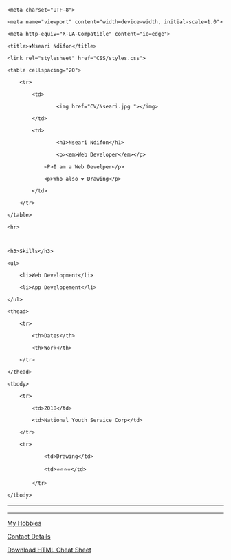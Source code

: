 
<!DOCTYPE html>

<html lang="en">

<head>

    <meta charset="UTF-8">

    <meta name="viewport" content="width=device-width, initial-scale=1.0">

    <meta http-equiv="X-UA-Compatible" content="ie=edge">

    <title>❦Nseari Ndifon</title>

    <link rel="stylesheet" href="CSS/styles.css">

</head>

<body>

    <table cellspacing="20">

        <tr>

            <td>

                    <img href="CV/Nseari.jpg "></img>

            </td>

            <td>

                    <h1>Nseari Ndifon</h1>

                    <p><em>Web Developer</em></p>

                <P>I am a Web Develper</p>

                <p>Who also ❤ Drawing</p>

            </td>

        </tr>

    </table>

    <hr>

    

    <h3>Skills</h3>

    <ul>

        <li>Web Development</li>

        <li>App Developement</li>

    </ul>

    

<table border="px "> 

    <thead>

        <tr>

            <th>Dates</th>

            <th>Work</th>

        </tr>

    </thead>

    <tbody>

        <tr>

            <td>2018</td>

            <td>National Youth Service Corp</td>

        </tr>

        <tr>

                <td>Drawing</td>

                <td>⭐⭐⭐⭐</td>

            </tr>

    </tbody>

</table>

<hr>

<a href="hobbies.htm">My Hobbies</a> 

<a href= "Contact_Me.htm">Contact Details</a>

<a download href="https://web.stanford.edu/group/csp/cs21/htmlcheatsheet.pdf">Download HTML Cheat Sheet</a>

</body>

</html>
